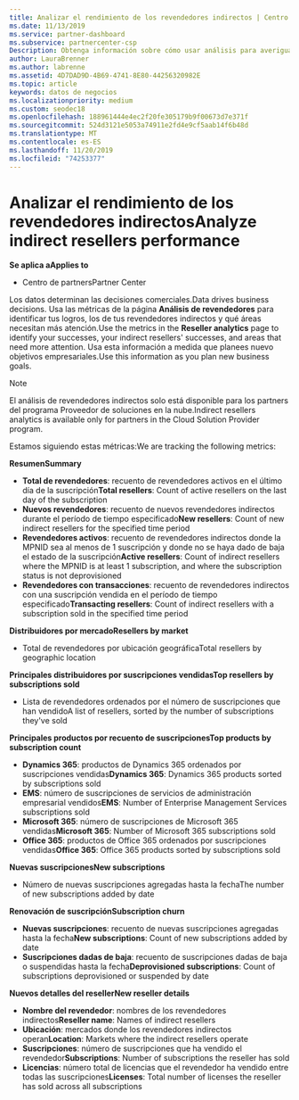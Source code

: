 ```yaml
---
title: Analizar el rendimiento de los revendedores indirectos | Centro de partners
ms.date: 11/13/2019
ms.service: partner-dashboard
ms.subservice: partnercenter-csp
Description: Obtenga información sobre cómo usar análisis para averiguar cómo están haciendo los revendedores indirectos, sus éxitos y áreas que puedan necesitar más atención.
author: LauraBrenner
ms.author: labrenne
ms.assetid: 4D7DAD9D-4B69-4741-8E80-44256320982E
ms.topic: article
keywords: datos de negocios
ms.localizationpriority: medium
ms.custom: seodec18
ms.openlocfilehash: 188961444e4ec2f20fe305179b9f00673d7e371f
ms.sourcegitcommit: 524d3121e5053a74911e2fd4e9cf5aab14f6b48d
ms.translationtype: MT
ms.contentlocale: es-ES
ms.lasthandoff: 11/20/2019
ms.locfileid: "74253377"
---
```

# <a name="analyze-indirect-resellers-performance"></a><span data-ttu-id="db157-104">Analizar el rendimiento de los revendedores indirectos</span><span class="sxs-lookup"><span data-stu-id="db157-104">Analyze indirect resellers performance</span></span> 

<span data-ttu-id="db157-105">**Se aplica a**</span><span class="sxs-lookup"><span data-stu-id="db157-105">**Applies to**</span></span>

- <span data-ttu-id="db157-106">Centro de partners</span><span class="sxs-lookup"><span data-stu-id="db157-106">Partner Center</span></span>

<span data-ttu-id="db157-107">Los datos determinan las decisiones comerciales.</span><span class="sxs-lookup"><span data-stu-id="db157-107">Data drives business decisions.</span></span> <span data-ttu-id="db157-108">Usa las métricas de la página **Análisis de revendedores** para identificar tus logros, los de tus revendedores indirectos y qué áreas necesitan más atención.</span><span class="sxs-lookup"><span data-stu-id="db157-108">Use the metrics in the **Reseller analytics** page to identify your successes, your indirect resellers' successes, and areas that need more attention.</span></span> <span data-ttu-id="db157-109">Usa esta información a medida que planees nuevo objetivos empresariales.</span><span class="sxs-lookup"><span data-stu-id="db157-109">Use this information as you plan new business goals.</span></span>

> [!NOTE]
> <span data-ttu-id="db157-110">El análisis de revendedores indirectos solo está disponible para los partners del programa Proveedor de soluciones en la nube.</span><span class="sxs-lookup"><span data-stu-id="db157-110">Indirect resellers analytics is available only for partners in the Cloud Solution Provider program.</span></span>

<span data-ttu-id="db157-111">Estamos siguiendo estas métricas:</span><span class="sxs-lookup"><span data-stu-id="db157-111">We are tracking the following metrics:</span></span>

<span data-ttu-id="db157-112">**Resumen**</span><span class="sxs-lookup"><span data-stu-id="db157-112">**Summary**</span></span>  
 - <span data-ttu-id="db157-113">**Total de revendedores**: recuento de revendedores activos en el último día de la suscripción</span><span class="sxs-lookup"><span data-stu-id="db157-113">**Total resellers**: Count of active resellers on the last day of the subscription</span></span>  
 - <span data-ttu-id="db157-114">**Nuevos revendedores**: recuento de nuevos revendedores indirectos durante el período de tiempo especificado</span><span class="sxs-lookup"><span data-stu-id="db157-114">**New resellers**: Count of new indirect resellers for the specified time period</span></span>  
 - <span data-ttu-id="db157-115">**Revendedores activos**: recuento de revendedores indirectos donde la MPNID sea al menos de 1 suscripción y donde no se haya dado de baja el estado de la suscripción</span><span class="sxs-lookup"><span data-stu-id="db157-115">**Active resellers**: Count of indirect resellers where the MPNID is at least 1 subscription, and where the subscription status is not deprovisioned</span></span>  
 - <span data-ttu-id="db157-116">**Revendedores con transacciones**: recuento de revendedores indirectos con una suscripción vendida en el período de tiempo especificado</span><span class="sxs-lookup"><span data-stu-id="db157-116">**Transacting resellers**: Count of indirect resellers with a subscription sold in the specified time period</span></span>  

<span data-ttu-id="db157-117">**Distribuidores por mercado**</span><span class="sxs-lookup"><span data-stu-id="db157-117">**Resellers by market**</span></span>  
 - <span data-ttu-id="db157-118">Total de revendedores por ubicación geográfica</span><span class="sxs-lookup"><span data-stu-id="db157-118">Total resellers by geographic location</span></span>  

<span data-ttu-id="db157-119">**Principales distribuidores por suscripciones vendidas**</span><span class="sxs-lookup"><span data-stu-id="db157-119">**Top resellers by subscriptions sold**</span></span>
 - <span data-ttu-id="db157-120">Lista de revendedores ordenados por el número de suscripciones que han vendido</span><span class="sxs-lookup"><span data-stu-id="db157-120">A list of resellers, sorted by the number of subscriptions they've sold</span></span>  

<span data-ttu-id="db157-121">**Principales productos por recuento de suscripciones**</span><span class="sxs-lookup"><span data-stu-id="db157-121">**Top products by subscription count**</span></span>  
 - <span data-ttu-id="db157-122">**Dynamics 365**: productos de Dynamics 365 ordenados por suscripciones vendidas</span><span class="sxs-lookup"><span data-stu-id="db157-122">**Dynamics 365**: Dynamics 365 products sorted by subscriptions sold</span></span>  
 - <span data-ttu-id="db157-123">**EMS**: número de suscripciones de servicios de administración empresarial vendidos</span><span class="sxs-lookup"><span data-stu-id="db157-123">**EMS**: Number of Enterprise Management Services subscriptions sold</span></span>  
 - <span data-ttu-id="db157-124">**Microsoft 365**: número de suscripciones de Microsoft 365 vendidas</span><span class="sxs-lookup"><span data-stu-id="db157-124">**Microsoft 365**: Number of Microsoft 365 subscriptions sold</span></span>  
 - <span data-ttu-id="db157-125">**Office 365**: productos de Office 365 ordenados por suscripciones vendidas</span><span class="sxs-lookup"><span data-stu-id="db157-125">**Office 365**: Office 365 products sorted by subscriptions sold</span></span>  

<span data-ttu-id="db157-126">**Nuevas suscripciones**</span><span class="sxs-lookup"><span data-stu-id="db157-126">**New subscriptions**</span></span>  
 - <span data-ttu-id="db157-127">Número de nuevas suscripciones agregadas hasta la fecha</span><span class="sxs-lookup"><span data-stu-id="db157-127">The number of new subscriptions added by date</span></span>  

<span data-ttu-id="db157-128">**Renovación de suscripción**</span><span class="sxs-lookup"><span data-stu-id="db157-128">**Subscription churn**</span></span>  
 - <span data-ttu-id="db157-129">**Nuevas suscripciones**: recuento de nuevas suscripciones agregadas hasta la fecha</span><span class="sxs-lookup"><span data-stu-id="db157-129">**New subscriptions**: Count of new subscriptions added by date</span></span>  
 - <span data-ttu-id="db157-130">**Suscripciones dadas de baja**: recuento de suscripciones dadas de baja o suspendidas hasta la fecha</span><span class="sxs-lookup"><span data-stu-id="db157-130">**Deprovisioned subscriptions**: Count of subscriptions deprovisioned or suspended by date</span></span>  

<span data-ttu-id="db157-131">**Nuevos detalles del reseller**</span><span class="sxs-lookup"><span data-stu-id="db157-131">**New reseller details**</span></span>  
 - <span data-ttu-id="db157-132">**Nombre del revendedor**: nombres de los revendedores indirectos</span><span class="sxs-lookup"><span data-stu-id="db157-132">**Reseller name**: Names of indirect resellers</span></span>  
 - <span data-ttu-id="db157-133">**Ubicación**: mercados donde los revendedores indirectos operan</span><span class="sxs-lookup"><span data-stu-id="db157-133">**Location**: Markets where the indirect resellers operate</span></span>  
 - <span data-ttu-id="db157-134">**Suscripciones**: número de suscripciones que ha vendido el revendedor</span><span class="sxs-lookup"><span data-stu-id="db157-134">**Subscriptions**: Number of subscriptions the reseller has sold</span></span>  
 - <span data-ttu-id="db157-135">**Licencias**: número total de licencias que el revendedor ha vendido entre todas las suscripciones</span><span class="sxs-lookup"><span data-stu-id="db157-135">**Licenses**: Total number of licenses the reseller has sold across all subscriptions</span></span>  
  
  